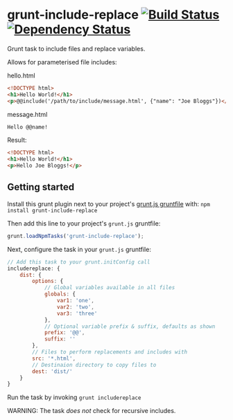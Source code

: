 grunt-include-replace [![Build Status](https://travis-ci.org/alanshaw/grunt-include-replace.png)](https://travis-ci.org/alanshaw/grunt-include-replace) [![Dependency Status](https://david-dm.org/alanshaw/grunt-include-replace.png)](https://david-dm.org/alanshaw/grunt-include-replace)
=====================

Grunt task to include files and replace variables.

Allows for parameterised file includes:
 
hello.html

```html
<!DOCTYPE html>
<h1>Hello World!</h1>
<p>@@include('/path/to/include/message.html', {"name": "Joe Bloggs"})</p>
```

message.html

```html
Hello @@name!
```

Result:

```html
<!DOCTYPE html>
<h1>Hello World!</h1>
<p>Hello Joe Bloggs!</p>
```

Getting started
---------------

Install this grunt plugin next to your project's [grunt.js gruntfile][getting_started] with: `npm install grunt-include-replace`

Then add this line to your project's `grunt.js` gruntfile:

```javascript
grunt.loadNpmTasks('grunt-include-replace');
```

[grunt]: http://gruntjs.com/
[getting_started]: https://github.com/gruntjs/grunt/wiki/Getting-started

Next, configure the task in your `grunt.js` gruntfile:

```javascript
// Add this task to your grunt.initConfig call
includereplace: {
	dist: {
		options: {
			// Global variables available in all files
			globals: {
				var1: 'one',
				var2: 'two',
				var3: 'three'
			},
			// Optional variable prefix & suffix, defaults as shown
			prefix: '@@',
			suffix: ''
		},
		// Files to perform replacements and includes with
		src: '*.html',
		// Destinaion directory to copy files to
		dest: 'dist/'
	}
}
```

Run the task by invoking `grunt includereplace`

WARNING: The task _does not_ check for recursive includes.